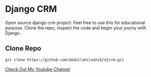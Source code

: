 # Django CRM

Open source django crm project. Feel free to use this for educational purpose. Clone the repo, inspect the code and begin your journy with Django.

## Clone Repo

``` bash
git clone https://github.com/abdullahilashik/djcrm.git
```

[Check Out My Youtube Channel](https://www.youtube.com/channel/UCjAuq_1elOlk36NKWUZ92kw)